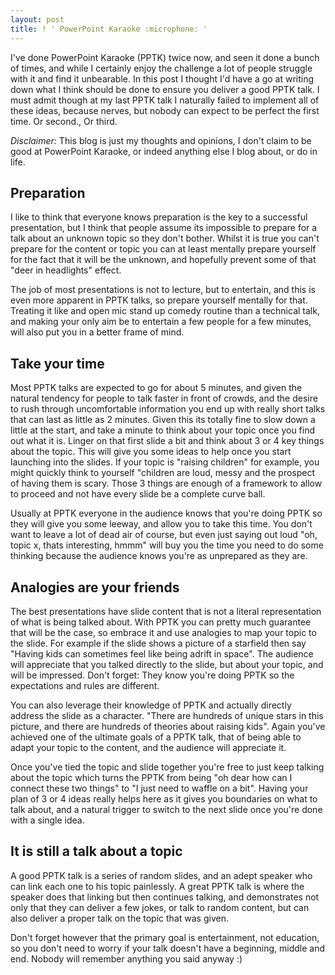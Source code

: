 ```yaml
---
layout: post
title: ! ' PowerPoint Karaoke :microphone: '
---
```


I've done PowerPoint Karaoke (PPTK) twice now, and seen it done a bunch of times, and while I certainly enjoy the challenge a lot of people struggle with it and find it unbearable. In this post I thought I'd have a go at writing down what I think should be done to ensure you deliver a good PPTK talk. I must admit though at my last PPTK talk I naturally failed to implement all of these ideas, because nerves, but nobody can expect to be perfect the first time. Or second., Or third.

*Disclaimer:* This blog is just my thoughts and opinions, I don't claim to be good at PowerPoint Karaoke, or indeed anything else I blog about, or do in life.

## Preparation

I like to think that everyone knows preparation is the key to a successful presentation, but I think that people assume its impossible to prepare for a talk about an unknown topic so they don't bother. Whilst it is true you can't prepare for the content or topic you can at least mentally prepare yourself for the fact that it will be the unknown, and hopefully prevent some of that "deer in headlights" effect.

The job of most presentations is not to lecture, but to entertain, and this is even more apparent in PPTK talks, so prepare yourself mentally for that. Treating it like and open mic stand up comedy routine than a technical talk, and making your only aim be to entertain a few people for a few minutes, will also put you in a better frame of mind.

## Take your time

Most PPTK talks are expected to go for about 5 minutes, and given the natural tendency for people to talk faster in front of crowds, and the desire to rush through uncomfortable information you end up with really short talks that can last as little as 2 minutes. Given this its totally fine to slow down a little at the start, and take a minute to think about your topic once you find out what it is. Linger on that first slide a bit and think about 3 or 4 key things about the topic. This will give you some ideas to help once you start launching into the slides. If your topic is "raising children" for example, you might quickly think to yourself "children are loud, messy and the prospect of having them is scary. Those 3 things are enough of a framework to allow to proceed and not have every slide be a complete curve ball.

Usually at PPTK everyone in the audience knows that you're doing PPTK so they will give you some leeway, and allow you to take this time. You don't want to leave a lot of dead air of course, but even just saying out loud "oh, topic x, thats interesting, hmmm" will buy you the time you need to do some thinking because the audience knows you're as unprepared as they are.

## Analogies are your friends

The best presentations have slide content that is not a literal representation of what is being talked about. With PPTK you can pretty much guarantee that will be the case, so embrace it and use analogies to map your topic to the slide. For example if the slide shows a picture of a starfield then say "Having kids can sometimes feel like being adrift in space". The audience will appreciate that you talked directly to the slide, but about your topic, and will be impressed. Don't forget: They know you're doing PPTK so the expectations and rules are different.

You can also leverage their knowledge of PPTK and actually directly address the slide as a character. "There are hundreds of unique stars in this picture, and there are hundreds of theories about raising kids". Again you've achieved one of the ultimate goals of a PPTK talk, that of being able to adapt your topic to the content, and the audience will appreciate it.

Once you've tied the topic and slide together you're free to just keep talking about the topic which turns the PPTK from being "oh dear how can I connect these two things" to "I just need to waffle on a bit". Having your plan of 3 or 4 ideas really helps here as it gives you boundaries on what to talk about, and a natural trigger to switch to the next slide once you're done with a single idea.

## It is still a talk about a topic

A good PPTK talk is a series of random slides, and an adept speaker who can link each one to his topic painlessly. A great PPTK talk is where the speaker does that linking but then continues talking, and demonstrates not only that they can deliver a few jokes, or talk to random content, but can also deliver a proper talk on the topic that was given.

Don't forget however that the primary goal is entertainment, not education, so you don't need to worry if your talk doesn't have a beginning, middle and end. Nobody will remember anything you said anyway :)

